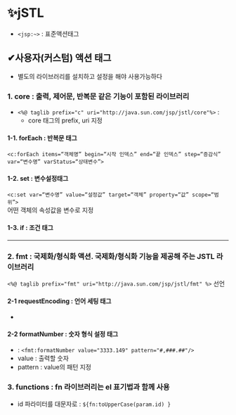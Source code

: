 # ✨jSTL
- `<jsp:~>` : 표준액션태그

## ✔사용자(커스텀) 액션 태그
- 별도의 라이브러리를 설치하고 설정을 해야 사용가능하다
### 1. core : 출력, 제어문, 반복문 같은 기능이 포함된 라이브러리
- `<%@ taglib prefix="c" uri="http://java.sun.com/jsp/jstl/core"%>` : 
    - core 태그의 prefix, uri 지정
#### 1-1. forEach : 반복문 태그
`<c:forEach items=“객체명” begin=“시작 인덱스” end=“끝 인덱스” step=“증감식” var=“변수명” varStatus=“상태변수”>`
#### 1-2. set : 변수설정태그
`<c:set var=“변수명” value=“설정값” target=“객체” property=“값” scope=“범위”>`  
어떤 객체의 속성값을 변수로 지정

#### 1-3. if : 조건 태그


---
### 2. fmt : 국제화/형식화 액션. 국제화/형식화 기능을 제공해 주는 JSTL 라이브러리
`<%@ taglib prefix="fmt" uri="http://java.sun.com/jsp/jstl/fmt" %>` 선언  
#### 2-1 requestEncoding : 언어 세팅 태그
- 

#### 2-2 formatNumber : 숫자 형식 설정 태그
-  : `<fmt:formatNumber value="3333.149" pattern="#,###.##"/>`
  - value : 출력할 숫자
  - pattern : value의 패턴 지정

### 3. functions : fn 라이브러리는 el 표기법과 함께 사용
- id 파라미터를 대문자로 : `${fn:toUpperCase(param.id) }`